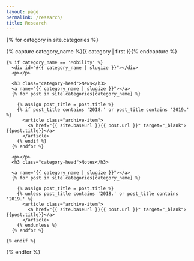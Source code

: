 ```yaml
---
layout: page
permalink: /research/
title: Research
---
```



<div id="archives">

{% for category in site.categories %}
  <div class="archive-group">
    {% capture category_name %}{{ category | first }}{% endcapture %}
    
    {% if category_name == 'Mobility' %}
      <div id="#{{ category_name | slugize }}"></div>
      <p></p>
      
      <h3 class="category-head">News</h3>
      <a name="{{ category_name | slugize }}"></a>
      {% for post in site.categories[category_name] %}
        
        {% assign post_title = post.title %}
        {% if post_title contains '2018.' or post_title contains '2019.' %}
          <article class="archive-item">
            <a href="{{ site.baseurl }}{{ post.url }}" target="_blank">{{post.title}}</a>
          </article>
        {% endif %}
      {% endfor %}

      <p></p>
      <h3 class="category-head">Notes</h3>

      <a name="{{ category_name | slugize }}"></a>
      {% for post in site.categories[category_name] %}
        
        {% assign post_title = post.title %}
        {% unless post_title contains '2018.' or post_title contains '2019.' %}
          <article class="archive-item">
            <a href="{{ site.baseurl }}{{ post.url }}" target="_blank">{{post.title}}</a>
          </article>
        {% endunless %}
      {% endfor %}

    {% endif %}
  </div>
{% endfor %}
</div>

<!-- - 自动驾驶
  - [自动驾驶](http://localhost:4000/mobility/2018/09/04/Automobile.html)
  - [电动汽车](http://localhost:4000/mobility/2018/09/04/Electricmobile.html)
  - [高精地图](http://localhost:4000/mobility/2018/09/17/Map.html)
  - [自动驾驶安全](http://localhost:4000/mobility/2019/02/24/Safety.html)
  - [自动驾驶芯片](http://localhost:4000/mobility/2019/02/26/av-chip.html)
  - [自动驾驶人才](http://localhost:4000/mobility/2018/09/18/automobile-job.html)
  - [共享出行](http://localhost:4000/mobility/2018/10/11/Ride-Sharing.html)
  - [出行保险](http://localhost:4000/mobility/2018/10/24/Insurance.html)
  - [移动商业](http://localhost:4000/mobility/2018/11/05/mobility-commerce.html)
  - [智慧城市](http://localhost:4000/mobility/2018/08/30/Smart-City.html)
- Academic
- Industrial
  -  -->
